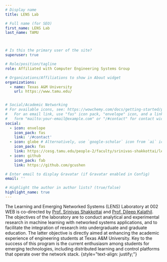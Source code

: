 ```yaml
---
# Display name
title: LENS Lab

# Full name (for SEO)
first_name: LENS Lab
last_name: TAMU



# Is this the primary user of the site?
superuser: true

# Role/position/tagline
role: Affiliated with Computer Engineering Systems Group

# Organizations/Affiliations to show in About widget
organizations:
  - name: Texas A&M University
    url: https://www.tamu.edu/


# Social/Academic Networking
# For available icons, see: https://wowchemy.com/docs/getting-started/page-builder/#icons
#   For an email link, use "fas" icon pack, "envelope" icon, and a link in the
#   form "mailto:your-email@example.com" or "/#contact" for contact widget.
social:
  - icon: envelope
    icon_pack: fas
    link: '/#contact'
  - icon: globe # Alternatively, use `google-scholar` icon from `ai` icon pack
    icon_pack: fas
    link: https://cesg.tamu.edu/people-2/faculty/srinivas-shakkottai/lens-lab/
  - icon: github
    icon_pack: fab
    link: https://github.com/gcushen

# Enter email to display Gravatar (if Gravatar enabled in Config)
email: ''

# Highlight the author in author lists? (true/false)
highlight_name: true
---
```


The Learning and Emerging Networked Systems (LENS) Laboratory at 002 WEB is co-directed by [Prof. Srinivas Shakkottai](https://cesg.tamu.edu/people-2/faculty/srinivas-shakkottai/) and [Prof. Dileep Kalathil](http://people.tamu.edu/~dileep.kalathil/). The objectives of the laboratory are to conduct analytical and experimental research in machine learning with networked systems applications, and to facilitate the integration of research into undergraduate and graduate education. The latter objective is directly aimed at enhancing the academic experience of engineering students at Texas A&M University. Key to the success of this program is the current enthusiasm among students for emerging technologies, including distributed learning and control platforms that operate over the network stack.
{style="text-align: justify;"}
